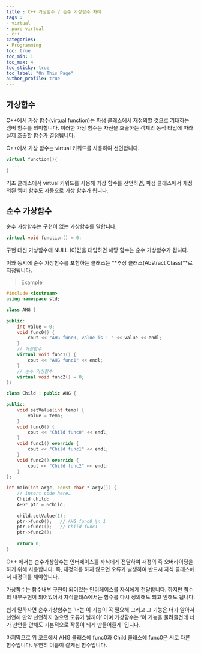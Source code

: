 ```yaml
---
title : C++ 가상함수 / 순수 가상함수 차이
tags :
- virtual
- pure virtual
- c++
categories:
- Programming
toc: true
toc_min: 1
toc_max: 4
toc_sticky: true
toc_label: "On This Page"
author_profile: true
---
```


## 가상함수

C++에서 가상 함수(virtual function)는 파생 클래스에서 재정의할 것으로 기대하는 멤버 함수를 의미합니다. 이러한 가상 함수는 자신을 호출하는 객체의 동적 타입에 따라 실제 호출할 함수가 결정됩니다.

C++에서 가상 함수는 virtual 키워드를 사용하여 선언합니다.

```cpp
virtual function(){
  ...
}
```
 
기초 클래스에서 virtual 키워드를 사용해 가상 함수를 선언하면, 파생 클래스에서 재정의된 멤버 함수도 자동으로 가상 함수가 됩니다.

## 순수 가상함수

순수 가상함수는 구현이 없는 가상함수를 말합니다.

```cpp
virtual void function() = 0;
```

구현 대신 가상함수에 NULL (0)값을 대입하면 해당 함수는 순수 가상함수가 됩니다.

이와 동시에 순수 가상함수를 포함하는 클래스는 **추상 클래스(Abstract Class)**로 지정됩니다.

> Example

```cpp
#include <iostream>
using namespace std;

class AHG {
    
public:
    int value = 0;
    void func0() {
        cout << "AHG func0, value is : " << value << endl;
    }
    // 가상함수
    virtual void func1() {
        cout << "AHG func1" << endl;
    }
    // 순수 가상함수
    virtual void func2() = 0;
};

class Child : public AHG {
    
public:
    void setValue(int temp) {
        value = temp;
    }
    void func0() {
        cout << "Child func0" << endl;
    }
    void func1() override {
        cout << "Child func1" << endl;
    }
    void func2() override {
        cout << "Child func2" << endl;
    }
};

int main(int argc, const char * argv[]) {
    // insert code here…
    Child child;
    AHG* ptr = &child;
    
    child.setValue(1);
    ptr->func0();   // AHG func0 \n 1
    ptr->func1();   // Child func1
    ptr->func2();
    
    return 0;
}
```

C++ 에서는 순수가상함수는 인터페이스를 자식에게 전달하여 재정의 즉 오버라이딩을 하기 위해 사용합니다. 즉, 재정의를 하지 않으면 오류가 발생하여 반드시 자식 클래스에서 재정의를 해야합니다.

가상함수는 함수내부 구현이 되어있는 인터페이스를 자식에게 전달합니다. 하지만 함수의 내부구현이 되어있어서 자식클래스에서는 함수를 다시 정의해도 되고 안해도 됩니다.

쉽게 말하자면 순수가상함수는 ‘너는 이 기능이 꼭 필요해 그리고 그 기능은 너가 알아서 선언해 만약 선언하지 않으면 오류가 날꺼야’ 이며 가상함수는 ‘이 기능을 물려줄건데 너가 선언을 안해도 기본적으로 작동이 되게 만들어줄게’ 입니다.

마지막으로 위 코드에서 AHG 클래스에 func0과 Child 클래스에 func0은 서로 다른 함수입니다. 우연히 이름이 같게된 함수입니다.